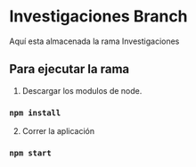 # Investigaciones Branch

Aquí esta almacenada la rama Investigaciones

## Para ejecutar la rama

1. Descargar los modulos de node.

### `npm install`

2. Correr la aplicación

### `npm start`

